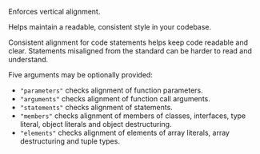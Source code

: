 Enforces vertical alignment.


Helps maintain a readable, consistent style in your codebase.

Consistent alignment for code statements helps keep code readable and clear.
Statements misaligned from the standard can be harder to read and understand.


Five arguments may be optionally provided:

* `"parameters"` checks alignment of function parameters.
* `"arguments"` checks alignment of function call arguments.
* `"statements"` checks alignment of statements.
* `"members"` checks alignment of members of classes, interfaces, type literal, object literals and
object destructuring.
* `"elements"` checks alignment of elements of array literals, array destructuring and tuple types.